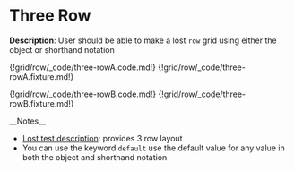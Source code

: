 # Three Row

__Description__: User should be able to make a lost `row` grid using either the object or shorthand notation

{!grid/row/_code/three-rowA.code.md!}
{!grid/row/_code/three-rowA.fixture.md!}

{!grid/row/_code/three-rowB.code.md!}
{!grid/row/_code/three-rowB.fixture.md!}

<div class="cf"></div>
__Notes__

+ [Lost test description](https://github.com/peterramsing/lost/blob/master/test/lost-row.js): provides 3 row layout
+ You can use the keyword `default` use the default value for any value in both the object and shorthand notation

<div class="end"></div>

